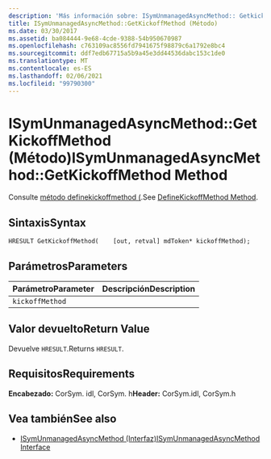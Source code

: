 ```yaml
---
description: 'Más información sobre: ISymUnmanagedAsyncMethod:: Getkickoffmethod ((método)'
title: ISymUnmanagedAsyncMethod::GetKickoffMethod (Método)
ms.date: 03/30/2017
ms.assetid: ba084444-9e68-4cde-9388-54b950670987
ms.openlocfilehash: c763109ac8556fd7941675f98879c6a1792e8bc4
ms.sourcegitcommit: ddf7edb67715a5b9a45e3dd44536dabc153c1de0
ms.translationtype: MT
ms.contentlocale: es-ES
ms.lasthandoff: 02/06/2021
ms.locfileid: "99790300"
---
```

# <a name="isymunmanagedasyncmethodgetkickoffmethod-method"></a><span data-ttu-id="b7bdc-103">ISymUnmanagedAsyncMethod::GetKickoffMethod (Método)</span><span class="sxs-lookup"><span data-stu-id="b7bdc-103">ISymUnmanagedAsyncMethod::GetKickoffMethod Method</span></span>

<span data-ttu-id="b7bdc-104">Consulte [método definekickoffmethod (](isymunmanagedasyncmethodpropertieswriter-definekickoffmethod-method.md).</span><span class="sxs-lookup"><span data-stu-id="b7bdc-104">See [DefineKickoffMethod Method](isymunmanagedasyncmethodpropertieswriter-definekickoffmethod-method.md).</span></span>  
  
## <a name="syntax"></a><span data-ttu-id="b7bdc-105">Sintaxis</span><span class="sxs-lookup"><span data-stu-id="b7bdc-105">Syntax</span></span>  
  
```idl  
HRESULT GetKickoffMethod(    [out, retval] mdToken* kickoffMethod);  
```  
  
## <a name="parameters"></a><span data-ttu-id="b7bdc-106">Parámetros</span><span class="sxs-lookup"><span data-stu-id="b7bdc-106">Parameters</span></span>  
  
|<span data-ttu-id="b7bdc-107">Parámetro</span><span class="sxs-lookup"><span data-stu-id="b7bdc-107">Parameter</span></span>|<span data-ttu-id="b7bdc-108">Descripción</span><span class="sxs-lookup"><span data-stu-id="b7bdc-108">Description</span></span>|  
|---------------|-----------------|  
|`kickoffMethod`||  
  
## <a name="return-value"></a><span data-ttu-id="b7bdc-109">Valor devuelto</span><span class="sxs-lookup"><span data-stu-id="b7bdc-109">Return Value</span></span>  

 <span data-ttu-id="b7bdc-110">Devuelve `HRESULT`.</span><span class="sxs-lookup"><span data-stu-id="b7bdc-110">Returns `HRESULT`.</span></span>  
  
## <a name="requirements"></a><span data-ttu-id="b7bdc-111">Requisitos</span><span class="sxs-lookup"><span data-stu-id="b7bdc-111">Requirements</span></span>  

 <span data-ttu-id="b7bdc-112">**Encabezado:** CorSym. idl, CorSym. h</span><span class="sxs-lookup"><span data-stu-id="b7bdc-112">**Header:** CorSym.idl, CorSym.h</span></span>  
  
## <a name="see-also"></a><span data-ttu-id="b7bdc-113">Vea también</span><span class="sxs-lookup"><span data-stu-id="b7bdc-113">See also</span></span>

- [<span data-ttu-id="b7bdc-114">ISymUnmanagedAsyncMethod (Interfaz)</span><span class="sxs-lookup"><span data-stu-id="b7bdc-114">ISymUnmanagedAsyncMethod Interface</span></span>](isymunmanagedasyncmethod-interface.md)
